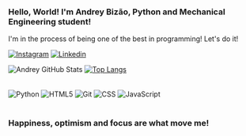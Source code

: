 ### Hello, World! I'm Andrey Bizão, Python and Mechanical Engineering student!

I'm in the process of being one of the best in programming! Let's do it!

[![Instagram](https://img.shields.io/badge/Instagram-E4405F?style=for-the-badge&logo=instagram&logoColor=white)](https://www.instagram.com/andrey_soub)
[![Linkedin](https://img.shields.io/badge/LinkedIn-0077B5?style=for-the-badge&logo=linkedin&logoColor=white)](https://www.linkedin.com/in/andreybizao/)


![Andrey GitHub Stats](https://github-readme-stats.vercel.app/api?username=B1z4O&show_icons=true&theme=dracula)
[![Top Langs](https://github-readme-stats.vercel.app/api/top-langs/?username=B1z4O)](https://github.com/anuraghazra/github-readme-stats)

<div style="display: inline_block"><br/>
    <img align="center" alt="Python" src="https://img.shields.io/badge/Python-3776AB?style=for-the-badge&logo=python&logoColor=white" >
    <img align="center" alt="HTML5" src="https://img.shields.io/badge/HTML5-E34F26?style=for-the-badge&logo=html5&logoColor=white" >
    <img align="center" alt="Git" src="https://img.shields.io/badge/GIT-E44C30?style=for-the-badge&logo=git&logoColor=white" >
    <img align="center" alt="CSS" src="https://img.shields.io/badge/CSS3-1572B6?style=for-the-badge&logo=css3&logoColor=white" >
    <img align="center" alt="JavaScript" src="https://img.shields.io/badge/JavaScript-F7DF1E?style=for-the-badge&logo=javascript&logoColor=black" >
<br/>
</div><br/>

### Happiness, optimism and focus are what move me!
